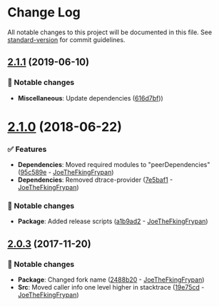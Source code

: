# Change Log

All notable changes to this project will be documented in this file. See [standard-version](https://github.com/conventional-changelog/standard-version) for commit guidelines.

<a name="2.1.1"></a>
## [2.1.1](https://github.com/trentm/node-bunyan/compare/v2.1.0...v2.1.1) (2019-06-10)


### 🔄 Notable changes

* **Miscellaneous**: Update dependencies ([616d7bf](https://github.com/trentm/node-bunyan/commit/616d7bf)))



<a name="2.1.0"></a>
# [2.1.0](https://github.com/trentm/node-bunyan/compare/v2.0.3...v2.1.0) (2018-06-22)


### ✅ Features

* **Dependencies**: Moved required modules to "peerDependencies" ([95c589e](https://github.com/trentm/node-bunyan/commit/95c589e) - [JoeTheFkingFrypan](https://github.com/JoeTheFkingFrypan))
* **Dependencies**: Removed dtrace-provider ([7e5baf1](https://github.com/trentm/node-bunyan/commit/7e5baf1) - [JoeTheFkingFrypan](https://github.com/JoeTheFkingFrypan))

### 🔄 Notable changes

* **Package**: Added release scripts ([a1b9ad2](https://github.com/trentm/node-bunyan/commit/a1b9ad2) - [JoeTheFkingFrypan](https://github.com/JoeTheFkingFrypan))



<a name="2.0.3"></a>
## [2.0.3](https://github.com/trentm/node-bunyan/compare/2.0.2...2.0.3) (2017-11-20)


### 🔄 Notable changes

* **Package**: Changed fork name ([2488b20](https://github.com/trentm/node-bunyan/commit/2488b20) - [JoeTheFkingFrypan](https://github.com/JoeTheFkingFrypan))
* **Src**: Moved caller info one level higher in stacktrace ([19e75cd](https://github.com/trentm/node-bunyan/commit/19e75cd) - [JoeTheFkingFrypan](https://github.com/JoeTheFkingFrypan))
